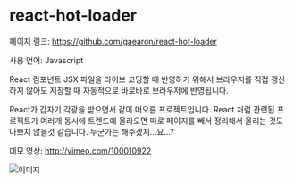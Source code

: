 # react-hot-loader

페이지 링크: https://github.com/gaearon/react-hot-loader

사용 언어: Javascript

React 컴포넌트 JSX 파일을 라이브 코딩할 때 반영하기 위해서 브라우저를 직접 갱신하지 않아도 저장할 때 자동적으로 바로바로 브라우저에 반영됩니다. 

React가 갑자기 각광을 받으면서 같이 떠오른 프로젝트입니다. React 처럼 관련된 프로젝트가 여러개 동시에 트렌드에 올라오면 따로 페이지를 빼서 정리해서 올리는 것도 나쁘지 않을것 같습니다. 누군가는 해주겠지...요...? 

데모 영상: http://vimeo.com/100010922

![이미지](../img/002-23.png)